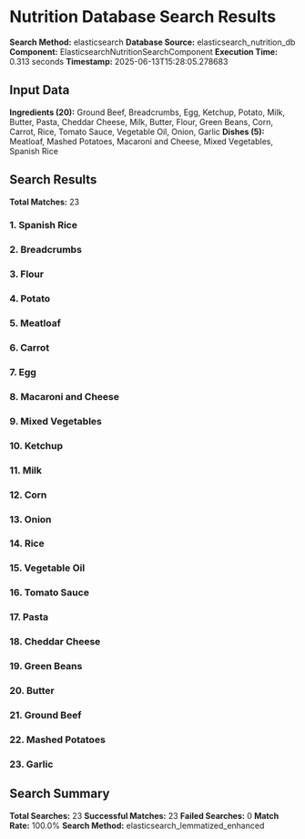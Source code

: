 # Nutrition Database Search Results

**Search Method:** elasticsearch
**Database Source:** elasticsearch_nutrition_db
**Component:** ElasticsearchNutritionSearchComponent
**Execution Time:** 0.313 seconds
**Timestamp:** 2025-06-13T15:28:05.278683

## Input Data
**Ingredients (20):** Ground Beef, Breadcrumbs, Egg, Ketchup, Potato, Milk, Butter, Pasta, Cheddar Cheese, Milk, Butter, Flour, Green Beans, Corn, Carrot, Rice, Tomato Sauce, Vegetable Oil, Onion, Garlic
**Dishes (5):** Meatloaf, Mashed Potatoes, Macaroni and Cheese, Mixed Vegetables, Spanish Rice

## Search Results
**Total Matches:** 23

### 1. Spanish Rice

### 2. Breadcrumbs

### 3. Flour

### 4. Potato

### 5. Meatloaf

### 6. Carrot

### 7. Egg

### 8. Macaroni and Cheese

### 9. Mixed Vegetables

### 10. Ketchup

### 11. Milk

### 12. Corn

### 13. Onion

### 14. Rice

### 15. Vegetable Oil

### 16. Tomato Sauce

### 17. Pasta

### 18. Cheddar Cheese

### 19. Green Beans

### 20. Butter

### 21. Ground Beef

### 22. Mashed Potatoes

### 23. Garlic

## Search Summary
**Total Searches:** 23
**Successful Matches:** 23
**Failed Searches:** 0
**Match Rate:** 100.0%
**Search Method:** elasticsearch_lemmatized_enhanced
